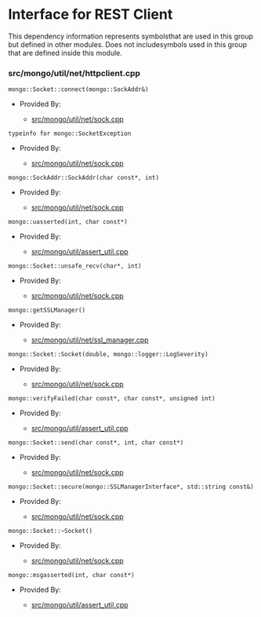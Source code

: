 
# Interface for REST Client
This dependency information represents symbolsthat are used in this group but defined in other modules.  Does not includesymbols used in this group that are defined inside this module.

### src/mongo/util/net/httpclient.cpp

<div></div>

    mongo::Socket::connect(mongo::SockAddr&)

- Provided By:

    - [src/mongo/util/net/sock.cpp](../../../network/network\_core)

<div></div>

    typeinfo for mongo::SocketException

- Provided By:

    - [src/mongo/util/net/sock.cpp](../../../network/network\_core)

<div></div>

    mongo::SockAddr::SockAddr(char const*, int)

- Provided By:

    - [src/mongo/util/net/sock.cpp](../../../network/network\_core)

<div></div>

    mongo::uasserted(int, char const*)

- Provided By:

    - [src/mongo/util/assert\_util.cpp](../../../utilities/utilities)

<div></div>

    mongo::Socket::unsafe_recv(char*, int)

- Provided By:

    - [src/mongo/util/net/sock.cpp](../../../network/network\_core)

<div></div>

    mongo::getSSLManager()

- Provided By:

    - [src/mongo/util/net/ssl\_manager.cpp](../../../network/ssl)

<div></div>

    mongo::Socket::Socket(double, mongo::logger::LogSeverity)

- Provided By:

    - [src/mongo/util/net/sock.cpp](../../../network/network\_core)

<div></div>

    mongo::verifyFailed(char const*, char const*, unsigned int)

- Provided By:

    - [src/mongo/util/assert\_util.cpp](../../../utilities/utilities)

<div></div>

    mongo::Socket::send(char const*, int, char const*)

- Provided By:

    - [src/mongo/util/net/sock.cpp](../../../network/network\_core)

<div></div>

    mongo::Socket::secure(mongo::SSLManagerInterface*, std::string const&)

- Provided By:

    - [src/mongo/util/net/sock.cpp](../../../network/network\_core)

<div></div>

    mongo::Socket::~Socket()

- Provided By:

    - [src/mongo/util/net/sock.cpp](../../../network/network\_core)

<div></div>

    mongo::msgasserted(int, char const*)

- Provided By:

    - [src/mongo/util/assert\_util.cpp](../../../utilities/utilities)
